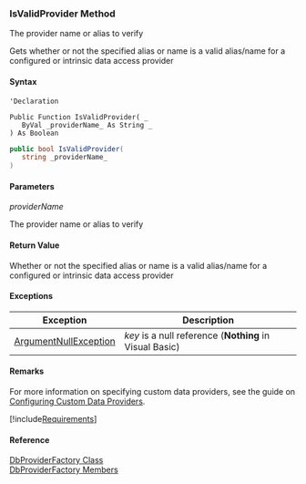 ﻿### IsValidProvider Method

The provider name or alias to verify

Gets whether or not the specified alias or name is a valid alias/name for a configured or intrinsic data access provider

#### Syntax

```vbnet
'Declaration

Public Function IsValidProvider( _
   ByVal _providerName_ As String _
) As Boolean
```

```csharp
public bool IsValidProvider( 
   string _providerName_
)
```

#### Parameters

_providerName_

The provider name or alias to verify

#### Return Value

Whether or not the specified alias or name is a valid alias/name for a configured or intrinsic data access provider

#### Exceptions

| Exception | Description |
| --- | --- |
| [ArgumentNullException](ms-help://MS.NETFrameworkSDKv1.1/cpref/html/frlrfsystemargumentnullexceptionclasstopic.htm) | _key_ is a null reference (**Nothing** in Visual Basic) |

#### Remarks

For more information on specifying custom data providers, see the guide on [Configuring Custom Data Providers](/articles/configuring-database-providers.md).

[!include[Requirements](../partials/requirements.md)]

#### Reference

[DbProviderFactory Class](FChoice.Common~FChoice.Common.Data.DbProviderFactory.md)  
[DbProviderFactory Members](FChoice.Common~FChoice.Common.Data.DbProviderFactory_members.md)